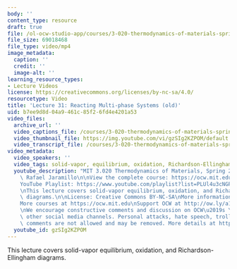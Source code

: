 ```yaml
---
body: ''
content_type: resource
draft: true
file: /ol-ocw-studio-app/courses/3-020-thermodynamics-of-materials-spring-2021/mit3_020s21_lecture_31_1080p_360p_16_9.mp4
file_size: 69018468
file_type: video/mp4
image_metadata:
  caption: ''
  credit: ''
  image-alt: ''
learning_resource_types:
- Lecture Videos
license: https://creativecommons.org/licenses/by-nc-sa/4.0/
resourcetype: Video
title: 'Lecture 31: Reacting Multi-phase Systems (old)'
uid: b7ee9d8d-04a9-461c-85f2-6fd4e4201a53
video_files:
  archive_url: ''
  video_captions_file: /courses/3-020-thermodynamics-of-materials-spring-2021/1q6Fjw7XWMNp8bW39rYBwGuJA4zz2eHuG_transcript.webvtt
  video_thumbnail_file: https://img.youtube.com/vi/gzSIg2KZPOM/default.jpg
  video_transcript_file: /courses/3-020-thermodynamics-of-materials-spring-2021/1q6Fjw7XWMNp8bW39rYBwGuJA4zz2eHuG_transcript.pdf
video_metadata:
  video_speakers: ''
  video_tags: solid-vapor, equilibrium, oxidation, Richardson-Ellingham
  youtube_description: "MIT 3.020 Thermodynamics of Materials, Spring 2021\nInstructor:\
    \ Rafael Jaramillo\n\nView the complete course: https://ocw.mit.edu/courses/3-020-thermodynamics-of-materials-spring-2021/\n\
    YouTube Playlist: https://www.youtube.com/playlist?list=PLUl4u3cNGP61g-yRbJz4ghFPJLiok1HxX\n\
    \nThis lecture covers solid-vapor equilibrium, oxidation, and Richardson-Ellingham\
    \ diagrams.\n\nLicense: Creative Commons BY-NC-SA\nMore information at https://ocw.mit.edu/terms\n\
    More courses at https://ocw.mit.edu\nSupport OCW at http://ow.ly/a1If50zVRlQ\n\
    \nWe encourage constructive comments and discussion on OCW\u2019s YouTube and\
    \ other social media channels. Personal attacks, hate speech, trolling, and inappropriate\
    \ comments are not allowed and may be removed. More details at https://ocw.mit.edu/comments."
  youtube_id: gzSIg2KZPOM
---
```

This lecture covers solid-vapor equilibrium, oxidation, and Richardson-Ellingham diagrams.